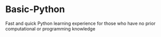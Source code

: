 # Basic-Python
Fast and quick Python learning experience for those who have no prior computational or programming knowledge
